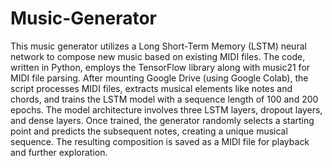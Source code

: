 # Music-Generator
This music generator utilizes a Long Short-Term Memory (LSTM) neural network to compose new music based on existing MIDI files. The code, written in Python, employs the TensorFlow library along with music21 for MIDI file parsing. After mounting Google Drive (using Google Colab), the script processes MIDI files, extracts musical elements like notes and chords, and trains the LSTM model with a sequence length of 100 and 200 epochs. The model architecture involves three LSTM layers, dropout layers, and dense layers. Once trained, the generator randomly selects a starting point and predicts the subsequent notes, creating a unique musical sequence. The resulting composition is saved as a MIDI file for playback and further exploration.






